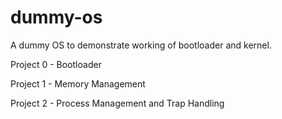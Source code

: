 # dummy-os
A dummy OS to demonstrate working of bootloader and kernel.

Project 0 - Bootloader

Project 1 - Memory Management

Project 2 - Process Management and Trap Handling

